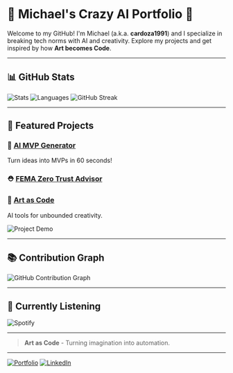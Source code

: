 # 🚀 Michael's Crazy AI Portfolio 🌌

Welcome to my GitHub! I'm Michael (a.k.a. **cardoza1991**) and I specialize in breaking tech norms with AI and creativity. Explore my projects and get inspired by how **Art becomes Code**.

---

## 📊 GitHub Stats
![Stats](https://github-readme-stats.vercel.app/api?username=cardoza1991&show_icons=true&theme=radical)
![Languages](https://github-readme-stats.vercel.app/api/top-langs/?username=cardoza1991&layout=compact&theme=radical)
![GitHub Streak](https://github-readme-streak-stats.herokuapp.com/?user=cardoza1991&theme=radical)

---

## 🌌 Featured Projects
### 🚀 [AI MVP Generator](https://chatgpt.com/g/g-678b18a3aa7081919ae0a8345ad10cd9-launch-pad-assistant)
Turn ideas into MVPs in 60 seconds!

### ⛑ [FEMA Zero Trust Advisor](https://chatgpt.com/g/g-b2RKEhfvG-fema-zero-trust-advisor)

### 🎨 [Art as Code](https://chatgpt.com/g/g-678b1b0c71848191a544118e3474ae3e-art-as-code)
AI tools for unbounded creativity.

![Project Demo](./assets/demo.gif)

---

## 📚 Contribution Graph
![GitHub Contribution Graph](https://activity-graph.herokuapp.com/graph?username=cardoza1991&theme=react-dark)

---

## 🎵 Currently Listening
![Spotify]([https://spotify-github-profile.vercel.app/api/view?uid=your_spotify_uid&cover_image=true&theme=default](https://open.spotify.com/playlist/3kKtLESGtMJGT4XDn6VPVu))

---

> **Art as Code** - Turning imagination into automation.

---

[![Portfolio](https://img.shields.io/badge/Portfolio-Visit-brightgreen?style=for-the-badge)](https://cardozaservices.com)
[![LinkedIn](https://img.shields.io/badge/LinkedIn-Connect-blue?style=for-the-badge)](https://linkedin.com/in/michael-cardoza)
